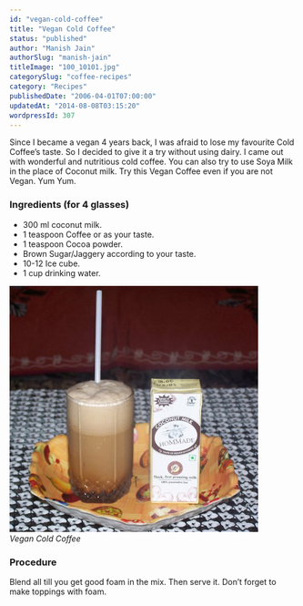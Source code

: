 ```yaml
---
id: "vegan-cold-coffee"
title: "Vegan Cold Coffee"
status: "published"
author: "Manish Jain"
authorSlug: "manish-jain"
titleImage: "100_10101.jpg"
categorySlug: "coffee-recipes"
category: "Recipes"
publishedDate: "2006-04-01T07:00:00"
updatedAt: "2014-08-08T03:15:20"
wordpressId: 307
---
```


Since I became a vegan 4 years back, I was afraid to lose my favourite Cold Coffee’s taste. So I decided to give it a try without using dairy. I came out with wonderful and nutritious cold coffee. You can also try to use Soya Milk in the place of Coconut milk. Try this Vegan Coffee even if you are not Vegan. Yum Yum.

### Ingredients (for 4 glasses)

-   300 ml coconut milk.
-   1 teaspoon Coffee or as your taste.
-   1 teaspoon Cocoa powder.
-   Brown Sugar/Jaggery according to your taste.
-   10-12 Ice cube.
-   1 cup drinking water.

![Vegan Coffee](100_10101.jpg)  
*Vegan Cold Coffee*

### Procedure

Blend all till you get good foam in the mix. Then serve it. Don’t forget to make toppings with foam.